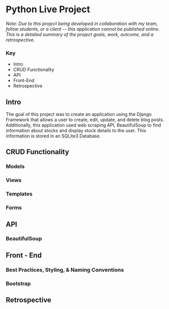 # Python Live Project

*Note: Due to this project being developed in collaboration with my team, fellow students, or a client -- this application cannot be published online. This is a detailed summary of the project goals, work, outcome, and a retrospective.* 

### Key

 - Intro
 - CRUD Functionality
 -  API
 - Front-End
 - Retrospective

## Intro
The goal of this project was to create an application using the Django Framework that allows a user to create, edit, update, and delete blog posts. Additionally, this application used web scraping API, BeautifulSoup to find information about stocks and display stock details to the user. This information is stored in an SQLite3 Database.

## CRUD Functionality
### Models

### Views

### Templates

### Forms


## API
### BeautifulSoup


## Front - End
### Best Practices, Styling, & Naming Conventions


### Bootstrap


## Retrospective

 

